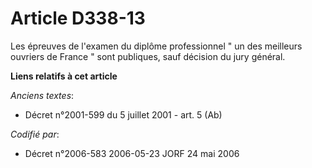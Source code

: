 # Article D338-13

Les épreuves de l'examen du diplôme professionnel " un des meilleurs ouvriers de France " sont publiques, sauf décision du
jury général.

**Liens relatifs à cet article**

_Anciens textes_:

  - Décret n°2001-599 du 5 juillet 2001 - art. 5 (Ab)

_Codifié par_:

  - Décret n°2006-583 2006-05-23 JORF 24 mai 2006
